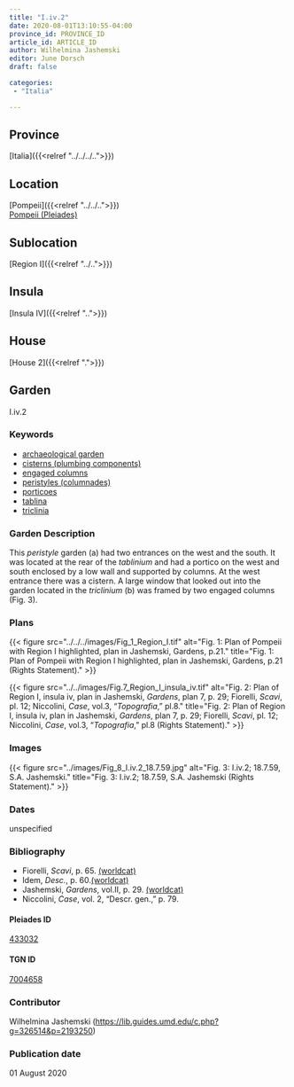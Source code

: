 ```yaml
---
title: "I.iv.2"
date: 2020-08-01T13:10:55-04:00
province_id: PROVINCE_ID
article_id: ARTICLE_ID
author: Wilhelmina Jashemski
editor: June Dorsch
draft: false

categories:
 - "Italia"

---
```


## Province

[Italia]({{<relref "../../../..">}})

<!--### Province Description-->

<!-- DESCRIPTION -->


## Location

[Pompeii]({{<relref "../../..">}}) \
[Pompeii (Pleiades)](https://pleiades.stoa.org/places/433032)

<!--### Location Description-->

<!-- LEAVE THIS BLANK FOR NOW -->

## Sublocation

[Region I]({{<relref "../..">}})

<!--### Sublocation Description-->

<!-- DESCRIPTION -->

## Insula

[Insula IV]({{<relref "..">}})

## House

[House 2]({{<relref ".">}})

## Garden

I.iv.2

### Keywords

- [archaeological garden](#)
- [cisterns (plumbing components)](http://vocab.getty.edu/page/aat/300052558)
- [engaged columns](http://vocab.getty.edu/page/aat/300001638)
- [peristyles (columnades)](http://vocab.getty.edu/page/aat/300004029)
- [porticoes](http://vocab.getty.edu/page/aat/300004145)
- [tablina](http://vocab.getty.edu/page/aat/300004180)
- [triclinia](http://vocab.getty.edu/page/aat/300004359)

### Garden Description

This *peristyle* garden (a) had two entrances on the west and the south. It was located at the rear of the *tablinium* and had a portico on the west and south enclosed by a low wall and supported by columns. At the west entrance there was a cistern. A large window that looked out into the garden located in the *triclinium* (b) was framed by two engaged columns (Fig. 3).

<!--### Maps-->

<!--
OLD WAY (DO NOT USE)
![alt_text](../../images/image_name.ext)
*CAPTION*

NEW WAY ↓↓↓↓
{{< figure src="../../images/image_name.ext" alt="ALT_TEXT" title="CAPTION" >}}
-->

### Plans

{{< figure src="../../../images/Fig_1_Region_I.tif" alt="Fig. 1: Plan of Pompeii with Region I highlighted, plan in Jashemski, Gardens, p.21." title="Fig. 1: Plan of Pompeii with Region I highlighted, plan in Jashemski, Gardens, p.21 (Rights Statement)." >}}

{{< figure src="../../images/Fig.7_Region_I_insula_iv.tif" alt="Fig. 2: Plan of Region I, insula iv, plan in Jashemski, *Gardens*, plan 7, p. 29; Fiorelli, *Scavi*, pl. 12; Niccolini, *Case*, vol.3, “*Topografia*,” pl.8." title="Fig. 2: Plan of Region I, insula iv, plan in Jashemski, *Gardens*, plan 7, p. 29; Fiorelli, *Scavi*, pl. 12; Niccolini, *Case*, vol.3, “*Topografia*,” pl.8 (Rights Statement)." >}}

### Images

{{< figure src="../images/Fig_8_I.iv.2_18.7.59.jpg" alt="Fig. 3: I.iv.2; 18.7.59, S.A. Jashemski." title="Fig. 3: I.iv.2; 18.7.59, S.A. Jashemski (Rights Statement)." >}}

### Dates

unspecified

### Bibliography

* Fiorelli, *Scavi*, p. 65. [(worldcat)](http://www.worldcat.org/oclc/249024903)
* Idem, *Desc.*, p. 60.[(worldcat)](http://www.worldcat.org/oclc/908272023)
* Jashemski, *Gardens*, vol.II, p. 29. [(worldcat)](http://www.worldcat.org/oclc/921816405)
* Niccolini, *Case*, vol. 2, “Descr. gen.,” p. 79.

<!--#### Periodo ID-->

<!-- [PERIODO_ID](https://pleiades.stoa.org/places/PLEIADES_ID) -->

#### Pleiades ID

[433032](https://pleiades.stoa.org/places/433032)

#### TGN ID

[7004658](http://vocab.getty.edu/page/tgn/7004658)

### Contributor

Wilhelmina Jashemski (https://lib.guides.umd.edu/c.php?g=326514&p=2193250)

### Publication date

01 August 2020

<!--### Related articles-->

<!-- Links to other related articles. Leave blank for now -->

